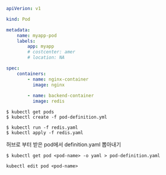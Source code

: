 
```yaml
apiVerion: v1

kind: Pod

metadata:
	name: myapp-pod
	labels:
		app: myapp
		# costcenter: amer
		# location: NA

spec:
	containers:
		- name: nginx-container
		  image: nginx
		
		- name: backend-container
		  image: redis
```

```
$ kubectl get pods
$ kubectl create -f pod-definition.yml
```

```
$ kubectl run -f redis.yaml
$ kubectl apply -f redis.yaml
```

허브로 부터 받은 pod에서 definition.yaml 뽑아내기

```
$ kubectl get pod <pod-name> -o yaml > pod-definition.yaml
```

```
kubectl edit pod <pod-name>
```
